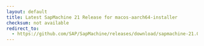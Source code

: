 ```yaml
---
layout: default
title: Latest SapMachine 21 Release for macos-aarch64-installer
checksum: not available
redirect_to:
  - https://github.com/SAP/SapMachine/releases/download/sapmachine-21.0.1/sapmachine-jdk-21.0.1_macos-aarch64_bin.dmg
---
```

